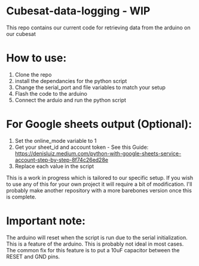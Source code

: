 # Cubesat-data-logging - WIP
This repo contains our current code for retrieving data from the arduino on our cubesat

# How to use:
1. Clone the repo
2. install the dependancies for the python script
3. Change the serial_port and file variables to match your setup
3. Flash the code to the arduino
4. Connect the arduio and run the python script

# For Google sheets output (Optional):
1. Set the online_mode variable to 1
2. Get your sheet_id and account token - See this Guide: https://denisluiz.medium.com/python-with-google-sheets-service-account-step-by-step-8f74c26ed28e
3. Replace each value in the script

This is a work in progress which is tailored to our specific setup. If you wish to use any of this for your own project it will require a bit of modification. I'll probably make another repository with a more barebones version once this is complete.

# Important note:
The arduino will reset when the script is run due to the serial initialization. This is a feature of the arduino. This is probably not ideal in most cases. The common fix for this feature is to put a 10uF capacitor between the RESET and GND pins.
